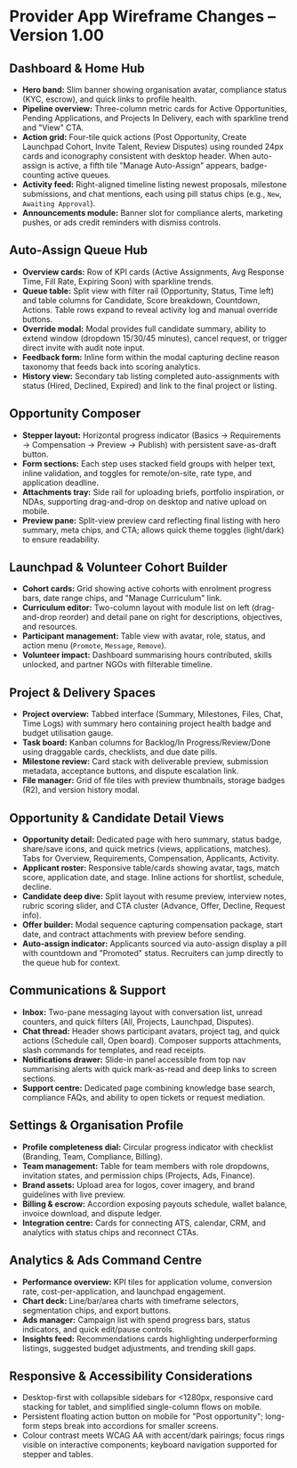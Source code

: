 # Provider App Wireframe Changes – Version 1.00

## Dashboard & Home Hub
- **Hero band:** Slim banner showing organisation avatar, compliance status (KYC, escrow), and quick links to profile health.
- **Pipeline overview:** Three-column metric cards for Active Opportunities, Pending Applications, and Projects In Delivery, each with sparkline trend and "View" CTA.
- **Action grid:** Four-tile quick actions (Post Opportunity, Create Launchpad Cohort, Invite Talent, Review Disputes) using rounded 24px cards and iconography consistent with desktop header. When auto-assign is active, a fifth tile "Manage Auto-Assign" appears, badge-counting active queues.
- **Activity feed:** Right-aligned timeline listing newest proposals, milestone submissions, and chat mentions, each using pill status chips (e.g., `New`, `Awaiting Approval`).
- **Announcements module:** Banner slot for compliance alerts, marketing pushes, or ads credit reminders with dismiss controls.

## Auto-Assign Queue Hub
- **Overview cards:** Row of KPI cards (Active Assignments, Avg Response Time, Fill Rate, Expiring Soon) with sparkline trends.
- **Queue table:** Split view with filter rail (Opportunity, Status, Time left) and table columns for Candidate, Score breakdown, Countdown, Actions. Table rows expand to reveal activity log and manual override buttons.
- **Override modal:** Modal provides full candidate summary, ability to extend window (dropdown 15/30/45 minutes), cancel request, or trigger direct invite with audit note input.
- **Feedback form:** Inline form within the modal capturing decline reason taxonomy that feeds back into scoring analytics.
- **History view:** Secondary tab listing completed auto-assignments with status (Hired, Declined, Expired) and link to the final project or listing.

## Opportunity Composer
- **Stepper layout:** Horizontal progress indicator (Basics → Requirements → Compensation → Preview → Publish) with persistent save-as-draft button.
- **Form sections:** Each step uses stacked field groups with helper text, inline validation, and toggles for remote/on-site, rate type, and application deadline.
- **Attachments tray:** Side rail for uploading briefs, portfolio inspiration, or NDAs, supporting drag-and-drop on desktop and native upload on mobile.
- **Preview pane:** Split-view preview card reflecting final listing with hero summary, meta chips, and CTA; allows quick theme toggles (light/dark) to ensure readability.

## Launchpad & Volunteer Cohort Builder
- **Cohort cards:** Grid showing active cohorts with enrolment progress bars, date range chips, and "Manage Curriculum" link.
- **Curriculum editor:** Two-column layout with module list on left (drag-and-drop reorder) and detail pane on right for descriptions, objectives, and resources.
- **Participant management:** Table view with avatar, role, status, and action menu (`Promote`, `Message`, `Remove`).
- **Volunteer impact:** Dashboard summarising hours contributed, skills unlocked, and partner NGOs with filterable timeline.

## Project & Delivery Spaces
- **Project overview:** Tabbed interface (Summary, Milestones, Files, Chat, Time Logs) with summary hero containing project health badge and budget utilisation gauge.
- **Task board:** Kanban columns for Backlog/In Progress/Review/Done using draggable cards, checklists, and due date pills.
- **Milestone review:** Card stack with deliverable preview, submission metadata, acceptance buttons, and dispute escalation link.
- **File manager:** Grid of file tiles with preview thumbnails, storage badges (R2), and version history modal.

## Opportunity & Candidate Detail Views
- **Opportunity detail:** Dedicated page with hero summary, status badge, share/save icons, and quick metrics (views, applications, matches). Tabs for Overview, Requirements, Compensation, Applicants, Activity.
- **Applicant roster:** Responsive table/cards showing avatar, tags, match score, application date, and stage. Inline actions for shortlist, schedule, decline.
- **Candidate deep dive:** Split layout with resume preview, interview notes, rubric scoring slider, and CTA cluster (Advance, Offer, Decline, Request info).
- **Offer builder:** Modal sequence capturing compensation package, start date, and contract attachments with preview before sending.
- **Auto-assign indicator:** Applicants sourced via auto-assign display a pill with countdown and "Promoted" status. Recruiters can jump directly to the queue hub for context.

## Communications & Support
- **Inbox:** Two-pane messaging layout with conversation list, unread counters, and quick filters (All, Projects, Launchpad, Disputes).
- **Chat thread:** Header shows participant avatars, project tag, and quick actions (Schedule call, Open board). Composer supports attachments, slash commands for templates, and read receipts.
- **Notifications drawer:** Slide-in panel accessible from top nav summarising alerts with quick mark-as-read and deep links to screen sections.
- **Support centre:** Dedicated page combining knowledge base search, compliance FAQs, and ability to open tickets or request mediation.

## Settings & Organisation Profile
- **Profile completeness dial:** Circular progress indicator with checklist (Branding, Team, Compliance, Billing).
- **Team management:** Table for team members with role dropdowns, invitation states, and permission chips (Projects, Ads, Finance).
- **Brand assets:** Upload area for logos, cover imagery, and brand guidelines with live preview.
- **Billing & escrow:** Accordion exposing payouts schedule, wallet balance, invoice download, and dispute ledger.
- **Integration centre:** Cards for connecting ATS, calendar, CRM, and analytics with status chips and reconnect CTAs.

## Analytics & Ads Command Centre
- **Performance overview:** KPI tiles for application volume, conversion rate, cost-per-application, and launchpad engagement.
- **Chart deck:** Line/bar/area charts with timeframe selectors, segmentation chips, and export buttons.
- **Ads manager:** Campaign list with spend progress bars, status indicators, and quick edit/pause controls.
- **Insights feed:** Recommendations cards highlighting underperforming listings, suggested budget adjustments, and trending skill gaps.

## Responsive & Accessibility Considerations
- Desktop-first with collapsible sidebars for <1280px, responsive card stacking for tablet, and simplified single-column flows on mobile.
- Persistent floating action button on mobile for "Post opportunity"; long-form steps break into accordions for smaller screens.
- Colour contrast meets WCAG AA with accent/dark pairings; focus rings visible on interactive components; keyboard navigation supported for stepper and tables.
